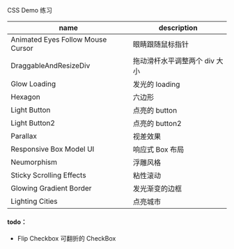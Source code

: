 CSS Demo 练习

| name                              | description                   |
| --------------------------------- | ----------------------------- |
| Animated Eyes Follow Mouse Cursor | 眼睛跟随鼠标指针              |
| DraggableAndResizeDiv             | 拖动滑杆水平调整两个 div 大小 |
| Glow Loading                      | 发光的 loading                |
| Hexagon                           | 六边形                        |
| Light Button                      | 点亮的 button                 |
| Light Button2                     | 点亮的 button2                |
| Parallax                          | 视差效果                      |
| Responsive Box Model UI           | 响应式 Box 布局               |
| Neumorphism                       | 浮雕风格                      |
| Sticky Scrolling Effects          | 粘性滚动                      |
| Glowing Gradient Border           | 发光渐变的边框                |
| Lighting Cities                   | 点亮城市                      |

#### todo：

- Flip Checkbox 可翻折的 CheckBox
